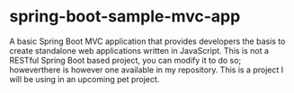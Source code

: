 # spring-boot-sample-mvc-app
A basic Spring Boot MVC application that provides developers the basis to create standalone web applications written in JavaScript. This is not a RESTful Spring Boot based project, you can modify it to do so; howeverthere is however one available in my repository. This is a project I will be using in an upcoming pet project.
